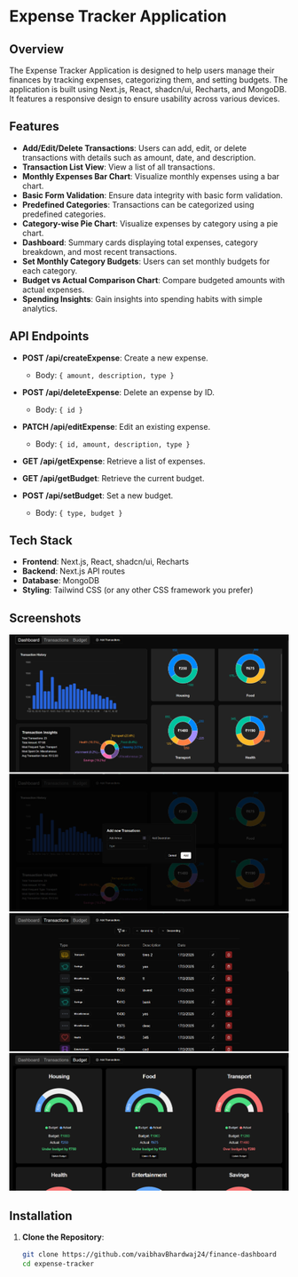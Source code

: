 # Expense Tracker Application

## Overview

The Expense Tracker Application is designed to help users manage their finances by tracking expenses, categorizing them, and setting budgets. The application is built using Next.js, React, shadcn/ui, Recharts, and MongoDB. It features a responsive design to ensure usability across various devices.

## Features

- **Add/Edit/Delete Transactions**: Users can add, edit, or delete transactions with details such as amount, date, and description.
- **Transaction List View**: View a list of all transactions.
- **Monthly Expenses Bar Chart**: Visualize monthly expenses using a bar chart.
- **Basic Form Validation**: Ensure data integrity with basic form validation.
- **Predefined Categories**: Transactions can be categorized using predefined categories.
- **Category-wise Pie Chart**: Visualize expenses by category using a pie chart.
- **Dashboard**: Summary cards displaying total expenses, category breakdown, and most recent transactions.
- **Set Monthly Category Budgets**: Users can set monthly budgets for each category.
- **Budget vs Actual Comparison Chart**: Compare budgeted amounts with actual expenses.
- **Spending Insights**: Gain insights into spending habits with simple analytics.

## API Endpoints

- **POST /api/createExpense**: Create a new expense.
  - Body: `{ amount, description, type }`

- **POST /api/deleteExpense**: Delete an expense by ID.
  - Body: `{ id }`

- **PATCH /api/editExpense**: Edit an existing expense.
  - Body: `{ id, amount, description, type }`

- **GET /api/getExpense**: Retrieve a list of expenses.

- **GET /api/getBudget**: Retrieve the current budget.

- **POST /api/setBudget**: Set a new budget.
  - Body: `{ type, budget }`

## Tech Stack

- **Frontend**: Next.js, React, shadcn/ui, Recharts
- **Backend**: Next.js API routes
- **Database**: MongoDB
- **Styling**: Tailwind CSS (or any other CSS framework you prefer)

## Screenshots

![alt text](image.png)
![alt text](image-1.png)
![alt text](image-2.png)
![alt text](image-3.png)

## Installation

1. **Clone the Repository**:
   ```bash
   git clone https://github.com/vaibhavBhardwaj24/finance-dashboard
   cd expense-tracker
